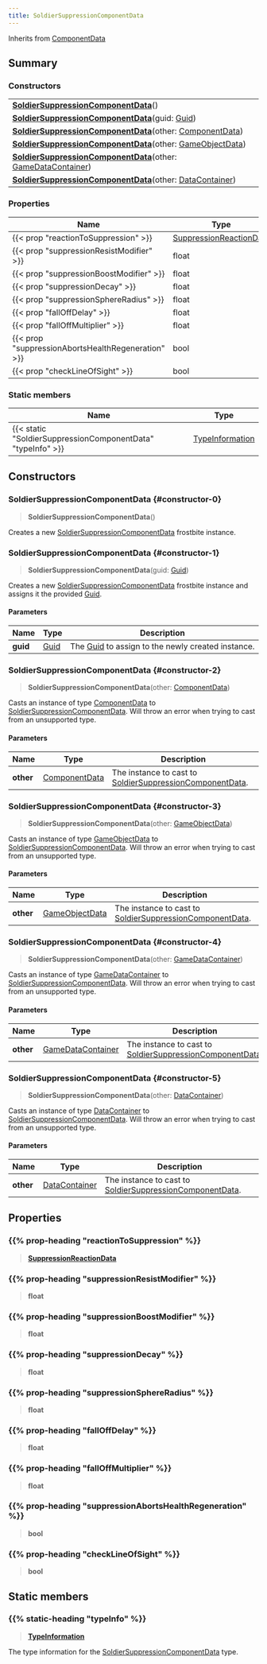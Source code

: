 ```yaml
---
title: SoldierSuppressionComponentData
---
```


Inherits from [ComponentData](/vext/ref/fb/componentdata)

## Summary

### Constructors

|  |
| --- |
| **[SoldierSuppressionComponentData](#constructor-0)**() |
| **[SoldierSuppressionComponentData](#constructor-1)**(guid: [Guid](/vext/ref/shared/type/guid)) |
| **[SoldierSuppressionComponentData](#constructor-2)**(other: [ComponentData](/vext/ref/fb/componentdata)) |
| **[SoldierSuppressionComponentData](#constructor-3)**(other: [GameObjectData](/vext/ref/fb/gameobjectdata)) |
| **[SoldierSuppressionComponentData](#constructor-4)**(other: [GameDataContainer](/vext/ref/fb/gamedatacontainer)) |
| **[SoldierSuppressionComponentData](#constructor-5)**(other: [DataContainer](/vext/ref/shared/type/datacontainer)) |

### Properties

| Name | Type |
| ---- | ---- |
| {{< prop "reactionToSuppression" >}} | [SuppressionReactionData](/vext/ref/fb/suppressionreactiondata) |
| {{< prop "suppressionResistModifier" >}} | float |
| {{< prop "suppressionBoostModifier" >}} | float |
| {{< prop "suppressionDecay" >}} | float |
| {{< prop "suppressionSphereRadius" >}} | float |
| {{< prop "fallOffDelay" >}} | float |
| {{< prop "fallOffMultiplier" >}} | float |
| {{< prop "suppressionAbortsHealthRegeneration" >}} | bool |
| {{< prop "checkLineOfSight" >}} | bool |

### Static members

| Name | Type |
| ---- | ---- |
| {{< static "SoldierSuppressionComponentData" "typeInfo" >}} | [TypeInformation](/vext/ref/shared/type/typeinformation) |

## Constructors

### SoldierSuppressionComponentData {#constructor-0}

> **SoldierSuppressionComponentData**()

Creates a new [SoldierSuppressionComponentData](/vext/ref/fb/soldiersuppressioncomponentdata) frostbite instance.

### SoldierSuppressionComponentData {#constructor-1}

> **SoldierSuppressionComponentData**(guid: [Guid](/vext/ref/shared/type/guid))

Creates a new [SoldierSuppressionComponentData](/vext/ref/fb/soldiersuppressioncomponentdata) frostbite instance and assigns it the provided [Guid](/vext/ref/shared/type/guid).

#### Parameters

| Name | Type | Description |
| ---- | ---- | ----------- |
| **guid** | [Guid](/vext/ref/shared/type/guid) | The [Guid](/vext/ref/shared/type/guid) to assign to the newly created instance. |

### SoldierSuppressionComponentData {#constructor-2}

> **SoldierSuppressionComponentData**(other: [ComponentData](/vext/ref/fb/componentdata))

Casts an instance of type [ComponentData](/vext/ref/fb/componentdata) to [SoldierSuppressionComponentData](/vext/ref/fb/soldiersuppressioncomponentdata). Will throw an error when trying to cast from an unsupported type.

#### Parameters

| Name | Type | Description |
| ---- | ---- | ----------- |
| **other** | [ComponentData](/vext/ref/fb/componentdata) | The instance to cast to [SoldierSuppressionComponentData](/vext/ref/fb/soldiersuppressioncomponentdata). |

### SoldierSuppressionComponentData {#constructor-3}

> **SoldierSuppressionComponentData**(other: [GameObjectData](/vext/ref/fb/gameobjectdata))

Casts an instance of type [GameObjectData](/vext/ref/fb/gameobjectdata) to [SoldierSuppressionComponentData](/vext/ref/fb/soldiersuppressioncomponentdata). Will throw an error when trying to cast from an unsupported type.

#### Parameters

| Name | Type | Description |
| ---- | ---- | ----------- |
| **other** | [GameObjectData](/vext/ref/fb/gameobjectdata) | The instance to cast to [SoldierSuppressionComponentData](/vext/ref/fb/soldiersuppressioncomponentdata). |

### SoldierSuppressionComponentData {#constructor-4}

> **SoldierSuppressionComponentData**(other: [GameDataContainer](/vext/ref/fb/gamedatacontainer))

Casts an instance of type [GameDataContainer](/vext/ref/fb/gamedatacontainer) to [SoldierSuppressionComponentData](/vext/ref/fb/soldiersuppressioncomponentdata). Will throw an error when trying to cast from an unsupported type.

#### Parameters

| Name | Type | Description |
| ---- | ---- | ----------- |
| **other** | [GameDataContainer](/vext/ref/fb/gamedatacontainer) | The instance to cast to [SoldierSuppressionComponentData](/vext/ref/fb/soldiersuppressioncomponentdata). |

### SoldierSuppressionComponentData {#constructor-5}

> **SoldierSuppressionComponentData**(other: [DataContainer](/vext/ref/shared/type/datacontainer))

Casts an instance of type [DataContainer](/vext/ref/shared/type/datacontainer) to [SoldierSuppressionComponentData](/vext/ref/fb/soldiersuppressioncomponentdata). Will throw an error when trying to cast from an unsupported type.

#### Parameters

| Name | Type | Description |
| ---- | ---- | ----------- |
| **other** | [DataContainer](/vext/ref/shared/type/datacontainer) | The instance to cast to [SoldierSuppressionComponentData](/vext/ref/fb/soldiersuppressioncomponentdata). |

## Properties

### {{% prop-heading "reactionToSuppression" %}}

> **[SuppressionReactionData](/vext/ref/fb/suppressionreactiondata)**

### {{% prop-heading "suppressionResistModifier" %}}

> **float**

### {{% prop-heading "suppressionBoostModifier" %}}

> **float**

### {{% prop-heading "suppressionDecay" %}}

> **float**

### {{% prop-heading "suppressionSphereRadius" %}}

> **float**

### {{% prop-heading "fallOffDelay" %}}

> **float**

### {{% prop-heading "fallOffMultiplier" %}}

> **float**

### {{% prop-heading "suppressionAbortsHealthRegeneration" %}}

> **bool**

### {{% prop-heading "checkLineOfSight" %}}

> **bool**

## Static members

### {{% static-heading "typeInfo" %}}

> **[TypeInformation](/vext/ref/shared/type/typeinformation)**

The type information for the [SoldierSuppressionComponentData](/vext/ref/fb/soldiersuppressioncomponentdata) type.

